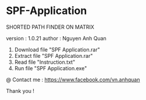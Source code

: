 # SPF-Application
SHORTED PATH FINDER ON MATRIX  

version : 1.0.21
author : Nguyen Anh Quan


1. Download file "SPF Application.rar"
2. Extract file "SPF Application.rar"
3. Read file "Instruction.txt"
4. Run file "SPF Application.exe" 

@ Contact me : https://www.facebook.com/vn.anhquan

Thank you !



